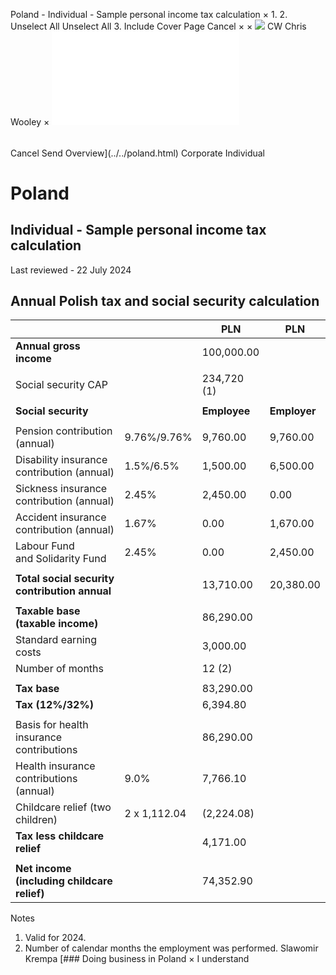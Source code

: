 Poland - Individual - Sample personal income tax calculation
×
1.
2.
Unselect All
Unselect All
3.
Include Cover Page
Cancel
×
×
![](../../-/media/world-wide-tax-summaries/attachments/global---chris-wooley.ashx%3Frev=ac5e5f3223b34096b1afc2a6009c7320&revision=ac5e5f32-23b3-4096-b1af-c2a6009c7320&hash=859B7ADC84DC2CBEC9760E9E6EE7DE6D0A8BFCDF)
CW
Chris Wooley
×
![](sample-personal-income-tax-calculation.html)
######
Cancel
Send
Overview](../../poland.html)
Corporate
Individual
# Poland
## Individual - Sample personal income tax calculation
Last reviewed - 22 July 2024
## Annual Polish tax and social security calculation
|  |  | PLN | PLN |
| --- | --- | --- | --- |
| **Annual gross income** |  | 100,000.00 |  |
|  |  |  |  |
| Social security CAP |  | 234,720 (1) |  |
|  |  |  |  |
| **Social security** |  | **Employee** | **Employer** |
|  |  |  |  |
| Pension contribution (annual) | 9.76%/9.76% | 9,760.00 | 9,760.00 |
| Disability insurance contribution (annual) | 1.5%/6.5% | 1,500.00 | 6,500.00 |
| Sickness insurance contribution (annual) | 2.45% | 2,450.00 | 0.00 |
| Accident insurance contribution (annual) | 1.67% | 0.00 | 1,670.00 |
| Labour Fund and Solidarity Fund | 2.45% | 0.00 | 2,450.00 |
|  |  |  |  |
| **Total social security contribution annual** |  | 13,710.00 | 20,380.00 |
|  |  |  |  |
| **Taxable base (taxable income)** |  | 86,290.00 |  |
| Standard earning costs |  | 3,000.00 |  |
| Number of months |  | 12 (2) |  |
|  |  |  |  |
| **Tax base** |  | 83,290.00 |  |
| **Tax (12%/32%)** |  | 6,394.80 |  |
|  |  |  |  |
| Basis for health insurance contributions |  | 86,290.00 |  |
| Health insurance contributions (annual) | 9.0% | 7,766.10 |  |
| Childcare relief (two children) | 2 x 1,112.04 | (2,224.08) |  |
| **Tax less childcare relief** |  | 4,171.00 |  |
|  |  |  |  |
| ****Net income**** **(including childcare relief)** |  | 74,352.90 |  |
Notes
1. Valid for 2024.
2. Number of calendar months the employment was performed.
Slawomir Krempa
[### Doing business in Poland
×
I understand